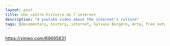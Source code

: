 ```yaml
---
layout: post
title: Une contre histoire de l'internet
description: "A youtube video about the internet's culture"
tags: [documentary, history, internet, Sylvain Bergère, Arte, free network]
---
```

https://vimeo.com/69695831

